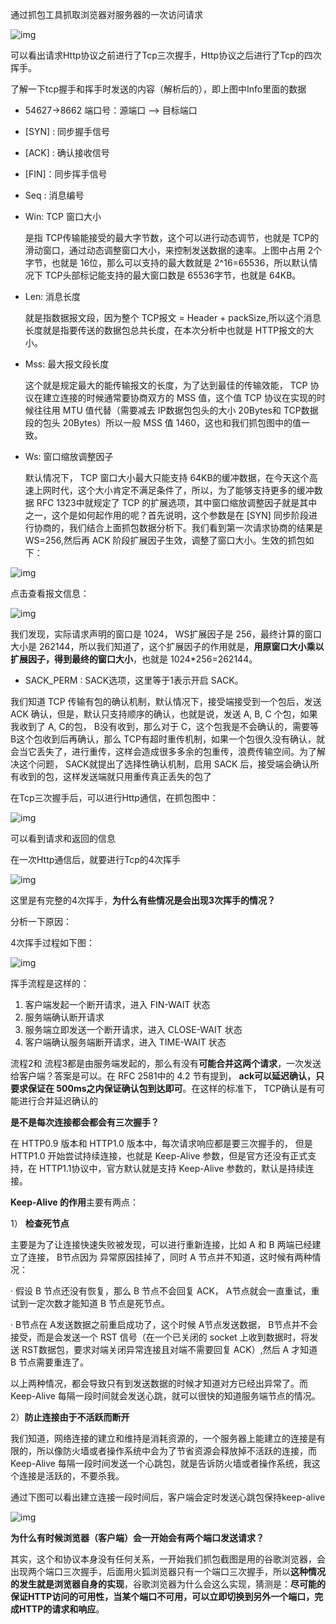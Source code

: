 通过抓包工具抓取浏览器对服务器的一次访问请求

![img](http://pcc.huitogo.club/28eb9c3928b71e804d1820c2932ef854)



可以看出请求Http协议之前进行了Tcp三次握手，Http协议之后进行了Tcp的四次挥手。

了解一下tcp握手和挥手时发送的内容（解析后的），即上图中Info里面的数据

- 54627->8662  端口号：源端口 --> 目标端口

- [SYN] : 同步握手信号

- [ACK] : 确认接收信号

- [FIN]：同步挥手信号

- Seq : 消息编号

- Win: TCP 窗口大小

  是指 TCP传输能接受的最大字节数，这个可以进行动态调节，也就是 TCP的滑动窗口，通过动态调整窗口大小，来控制发送数据的速率。上图中占用 2个字节，也就是 16位，那么可以支持的最大数就是 2^16=65536，所以默认情况下 TCP头部标记能支持的最大窗口数是 65536字节，也就是 64KB。

- Len: 消息长度

  就是指数据报文段，因为整个 TCP报文 = Header + packSize,所以这个消息长度就是指要传送的数据包总共长度，在本次分析中也就是 HTTP报文的大小。

- Mss: 最大报文段长度

  这个就是规定最大的能传输报文的长度，为了达到最佳的传输效能， TCP 协议在建立连接的时候通常要协商双方的 MSS 值，这个值 TCP 协议在实现的时候往往用 MTU 值代替（需要减去 IP数据包包头的大小 20Bytes和 TCP数据段的包头 20Bytes）所以一般 MSS 值 1460，这也和我们抓包图中的值一致。

- Ws: 窗口缩放调整因子

  默认情况下， TCP 窗口大小最大只能支持 64KB的缓冲数据，在今天这个高速上网时代，这个大小肯定不满足条件了，所以，为了能够支持更多的缓冲数据 RFC 1323中就规定了 TCP 的扩展选项，其中窗口缩放调整因子就是其中之一，这个是如何起作用的呢？首先说明，这个参数是在 [SYN] 同步阶段进行协商的，我们结合上面抓包数据分析下。我们看到第一次请求协商的结果是 WS=256,然后再 ACK 阶段扩展因子生效，调整了窗口大小。生效的抓包如下：

![img](http://pcc.huitogo.club/0b7bfba54161bf6761909405b6bff6d7)

点击查看报文信息：

![img](http://pcc.huitogo.club/7f577f2594b785f05c0d05a70e54e140)

我们发现，实际请求声明的窗口是 1024， WS扩展因子是 256，最终计算的窗口大小是 262144，所以我们知道了，这个扩展因子的作用就是，**用原窗口大小乘以扩展因子，得到最终的窗口大小**，也就是 1024*256=262144。

- SACK_PERM : SACK选项，这里等于1表示开启 SACK。

我们知道 TCP 传输有包的确认机制，默认情况下，接受端接受到一个包后，发送 ACK 确认，但是，默认只支持顺序的确认，也就是说，发送 A, B, C 个包，如果我收到了 A, C的包， B没有收到，那么对于 C，这个包我是不会确认的，需要等 B这个包收到后再确认，那么 TCP有超时重传机制，如果一个包很久没有确认，就会当它丢失了，进行重传，这样会造成很多多余的包重传，浪费传输空间。为了解决这个问题， SACK就提出了选择性确认机制，启用 SACK 后，接受端会确认所有收到的包，这样发送端就只用重传真正丢失的包了



在Tcp三次握手后，可以进行Http通信，在抓包图中：

![img](http://pcc.huitogo.club/3591943989beef04fb3d96dc989a620b)

可以看到请求和返回的信息



在一次Http通信后，就要进行Tcp的4次挥手

![img](http://pcc.huitogo.club/d2c3672a4e247c824771be6b9f03a2f3)



这里是有完整的4次挥手，**为什么有些情况是会出现3次挥手的情况？**

分析一下原因：

4次挥手过程如下图：

![img](http://pcc.huitogo.club/85f5ef032ee65e31043363270d260d49)



挥手流程是这样的：

1. 客户端发起一个断开请求，进入 FIN-WAIT 状态
2. 服务端确认断开请求
3. 服务端立即发送一个断开请求，进入 CLOSE-WAIT 状态
4. 客户端确认服务端断开请求，进入 TIME-WAIT 状态

流程2和 流程3都是由服务端发起的，那么有没有**可能合并这两个请求**，一次发送给客户端？答案是可以。在 RFC 2581中的 4.2 节有提到， **ack可以延迟确认，只要求保证在 500ms之内保证确认包到达即可**。在这样的标准下， TCP确认是有可能进行合并延迟确认的



**是不是每次连接都会都会有三次握手？**

在 HTTP0.9 版本和 HTTP1.0 版本中，每次请求响应都是要三次握手的， 但是 HTTP1.0 开始尝试持续连接，也就是 Keep-Alive 参数，但是官方还没有正式支持，在 HTTP1.1协议中，官方默认就是支持 Keep-Alive 参数的，默认是持续连接。 



**Keep-Alive 的作用**主要有两点：

1） **检查死节点**

主要是为了让连接快速失败被发现，可以进行重新连接，比如 A 和 B 两端已经建立了连接， B节点因为 异常原因挂掉了，同时 A 节点并不知道，这时候有两种情况：

· 假设 B 节点还没有恢复，那么 B 节点不会回复 ACK， A节点就会一直重试，重试到一定次数才能知道 B 节点是死节点。

· B节点在 A发送数据之前重启成功了，这个时候 A节点发送数据， B节点并不会接受，而是会发送一个 RST 信号（在一个已关闭的 socket 上收到数据时，将发送 RST数据包，要求对端关闭异常连接且对端不需要回复 ACK）,然后 A 才知道 B 节点需要重连了。

以上两种情况，都会导致只有到发送数据的时候才知道对方已经出异常了。而 Keep-Alive 每隔一段时间就会发送心跳，就可以很快的知道服务端节点的情况。



2）**防止连接由于不活跃而断开**

我们知道，网络连接的建立和维持是消耗资源的，一个服务器上能建立的连接是有限的，所以像防火墙或者操作系统中会为了节省资源会释放掉不活跃的连接，而 Keep-Alive 每隔一段时间发送一个心跳包，就是告诉防火墙或者操作系统，我这个连接是活跃的，不要杀我。

通过下图可以看出建立连接一段时间后，客户端会定时发送心跳包保持keep-alive

![img](http://pcc.huitogo.club/b5005c17a26cbfff8e58558683f11f27)



**为什么有时候浏览器（客户端）会一开始会有两个端口发送请求？**

其实，这个和协议本身没有任何关系，一开始我们抓包截图是用的谷歌浏览器，会出现两个端口三次握手，后面用火狐浏览器只有一个端口三次握手，所以**这种情况的发生就是浏览器自身的实现**，谷歌浏览器为什么会这么实现，猜测是：**尽可能的保证HTTP访问的可用性，当某个端口不可用，可以立即切换到另外一个端口，完成HTTP的请求和响应**。